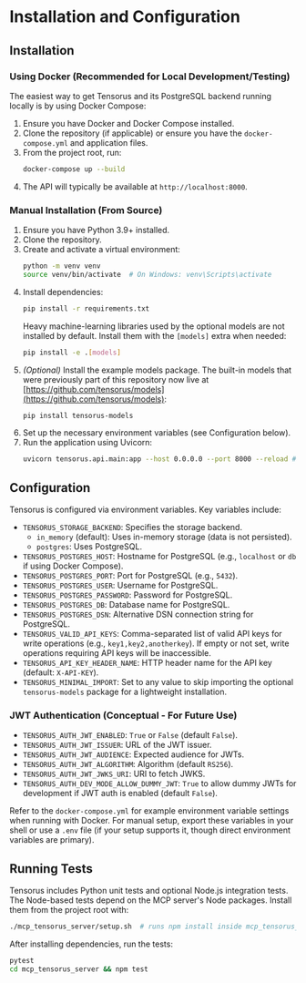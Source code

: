# Installation and Configuration

## Installation

### Using Docker (Recommended for Local Development/Testing)

The easiest way to get Tensorus and its PostgreSQL backend running locally is by using Docker Compose:

1.  Ensure you have Docker and Docker Compose installed.
2.  Clone the repository (if applicable) or ensure you have the `docker-compose.yml` and application files.
3.  From the project root, run:
    ```bash
    docker-compose up --build
    ```
4.  The API will typically be available at `http://localhost:8000`.

### Manual Installation (From Source)

1.  Ensure you have Python 3.9+ installed.
2.  Clone the repository.
3.  Create and activate a virtual environment:
    ```bash
    python -m venv venv
    source venv/bin/activate  # On Windows: venv\Scripts\activate
    ```
4.  Install dependencies:
    ```bash
    pip install -r requirements.txt
    ```
    Heavy machine-learning libraries used by the optional models are not
    installed by default. Install them with the `[models]` extra when needed:
    ```bash
    pip install -e .[models]
    ```
5.  *(Optional)* Install the example models package. The built-in models that
    were previously part of this repository now live at
    [https://github.com/tensorus/models](https://github.com/tensorus/models):
    ```bash
    pip install tensorus-models
    ```
6.  Set up the necessary environment variables (see Configuration below).
7.  Run the application using Uvicorn:
    ```bash
    uvicorn tensorus.api.main:app --host 0.0.0.0 --port 8000 --reload # for development
    ```

## Configuration

Tensorus is configured via environment variables. Key variables include:

*   `TENSORUS_STORAGE_BACKEND`: Specifies the storage backend.
    *   `in_memory` (default): Uses in-memory storage (data is not persisted).
    *   `postgres`: Uses PostgreSQL.
*   `TENSORUS_POSTGRES_HOST`: Hostname for PostgreSQL (e.g., `localhost` or `db` if using Docker Compose).
*   `TENSORUS_POSTGRES_PORT`: Port for PostgreSQL (e.g., `5432`).
*   `TENSORUS_POSTGRES_USER`: Username for PostgreSQL.
*   `TENSORUS_POSTGRES_PASSWORD`: Password for PostgreSQL.
*   `TENSORUS_POSTGRES_DB`: Database name for PostgreSQL.
*   `TENSORUS_POSTGRES_DSN`: Alternative DSN connection string for PostgreSQL.
*   `TENSORUS_VALID_API_KEYS`: Comma-separated list of valid API keys for write operations (e.g., `key1,key2,anotherkey`). If empty or not set, write operations requiring API keys will be inaccessible.
*   `TENSORUS_API_KEY_HEADER_NAME`: HTTP header name for the API key (default: `X-API-KEY`).
*   `TENSORUS_MINIMAL_IMPORT`: Set to any value to skip importing the optional
    `tensorus-models` package for a lightweight installation.

### JWT Authentication (Conceptual - For Future Use)
*   `TENSORUS_AUTH_JWT_ENABLED`: `True` or `False` (default `False`).
*   `TENSORUS_AUTH_JWT_ISSUER`: URL of the JWT issuer.
*   `TENSORUS_AUTH_JWT_AUDIENCE`: Expected audience for JWTs.
*   `TENSORUS_AUTH_JWT_ALGORITHM`: Algorithm (default `RS256`).
*   `TENSORUS_AUTH_JWT_JWKS_URI`: URI to fetch JWKS.
*   `TENSORUS_AUTH_DEV_MODE_ALLOW_DUMMY_JWT`: `True` to allow dummy JWTs for development if JWT auth is enabled (default `False`).

Refer to the `docker-compose.yml` for example environment variable settings when running with Docker. For manual setup, export these variables in your shell or use a `.env` file (if your setup supports it, though direct environment variables are primary).

## Running Tests

Tensorus includes Python unit tests and optional Node.js integration tests. The Node-based tests depend on the MCP server's Node packages. Install them from the project root with:

```bash
./mcp_tensorus_server/setup.sh  # runs npm install inside mcp_tensorus_server
```

After installing dependencies, run the tests:

```bash
pytest
cd mcp_tensorus_server && npm test
```
